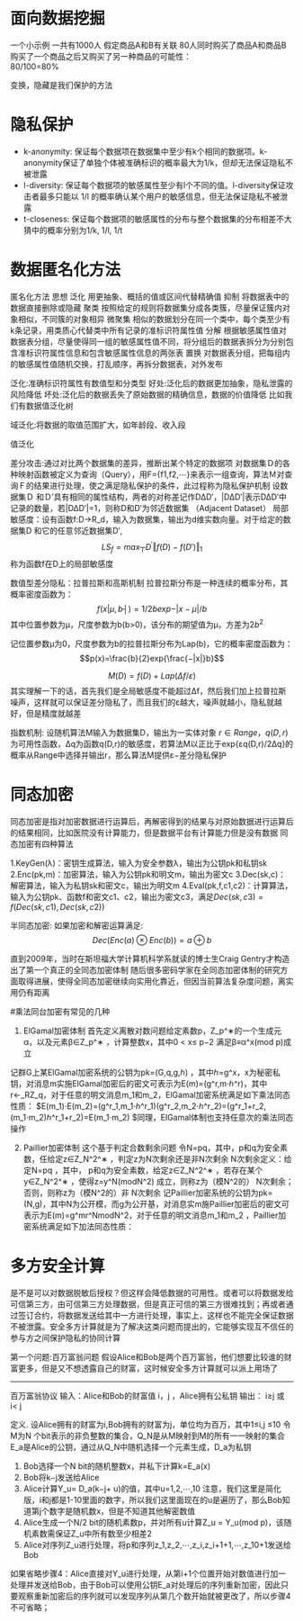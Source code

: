 # 面向数据挖掘
一个小示例
一共有1000人
假定商品A和B有关联
80人同时购买了商品A和商品B
购买了一个商品之后又购买了另一种商品的可能性：        
80/100=80%

变换，隐藏是我们保护的方法
# 隐私保护
- k-anonymity: 保证每个数据项在数据集中至少有k个相同的数据项。k-anonymity保证了单独个体被准确标识的概率最大为1/k，但却无法保证隐私不被泄露
- l-diversity: 保证每个数据项的敏感属性至少有l个不同的值。l-diversity保证攻击者最多只能以 1/l 的概率确认某个用户的敏感信息，但无法保证隐私不被泄露
- t-closeness: 保证每个数据项的敏感属性的分布与整个数据集的分布相差不大
猜中的概率分别为1/k, 1/l, 1/t

# 数据匿名化方法

匿名化方法	思想
泛化	用更抽象、概括的值或区间代替精确值
抑制	将数据表中的数据直接删除或隐藏
聚类	按照给定的规则将数据集分成各类簇，尽量保证簇内对象相似，不同簇的对象相异
微聚集	相似的数据划分在同一个类中，每个类至少有k条记录，用类质心代替类中所有记录的准标识符属性值
分解	根据敏感属性值对数据表分组，尽量使得同一组的敏感属性值不同，将分组后的数据表拆分为分别包含准标识符属性信息和包含敏感属性信息的两张表
置换	对数据表分组，把每组内的敏感属性值随机交换，打乱顺序，再拆分数据表，对外发布

泛化:准确标识符属性有数值型和分类型
好处:泛化后的数据更加抽象，隐私泄露的风险降低
坏处:泛化后的数据丢失了原始数据的精确信息，数据的价值降低
比如我们有数据值泛化树

域泛化:将数据的取值范围扩大，如年龄段、收入段

值泛化

差分攻击:通过对比两个数据集的差异，推断出某个特定的数据项
对数据集Ｄ的各种映射函数被定义为查询（Query），用F={f1,f2,⋯}来表示一组查询，算法Ｍ对查询Ｆ的结果进行处理，使之满足隐私保护的条件，此过程称为隐私保护机制
设数据集Ｄ 和Ｄ′具有相同的属性结构，两者的对称差记作D∆D′，|D∆D′|表示D∆D′中记录的数量，若|D∆D′|=1，则称D和D′为邻近数据集 （Adjacent Dataset）
局部敏感度：设有函数f:D→R_d，输入为数据集，输出为d维实数向量。对于给定的数据集D 和它的任意邻近数据集D′,
$$LS_f=max┬D^′‖f(D)−f(D′)‖_1$$
称为函数f在D上的局部敏感度

数值型差分隐私：拉普拉斯和高斯机制
拉普拉斯分布是一种连续的概率分布，其概率密度函数为：
$$f(x|μ,b┤)=1/2bexp{−|x−μ|/b}$$
其中位置参数为μ，尺度参数为b(b>0)，该分布的期望值为μ，方差为$2b^2$

记位置参数μ为0，尺度参数为b的拉普拉斯分布为Lap(b)，它的概率密度函数为：
$$p(x)=\frac{b}{2}exp{\frac{−|x|}b}$$

$$M(D)=f(D)+Lap(Δf/ε)$$
其实理解一下的话，首先我们是全局敏感度不能超过Δf，然后我们加上拉普拉斯噪声，这样就可以保证差分隐私了，而且我们的ε越大，噪声就越小，隐私就越好，但是精度就越差

指数机制:
设随机算法M输入为数据集D，输出为一实体对象 $r∈Range，q(D,r)$为可用性函数，Δq为函数q(D,r)的敏感度，若算法M以正比于exp{εq(D,r)/2Δq}的概率从Range中选择并输出r，那么算法M提供ε−差分隐私保护

# 同态加密
同态加密是指对加密数据进行运算后，再解密得到的结果与对原始数据进行运算后的结果相同，比如医院没有计算能力，但是数据平台有计算能力但是没有数据
同态加密有四种算法

1.KeyGen(λ)：密钥生成算法，输入为安全参数λ，输出为公钥pk和私钥sk
2.Enc(pk,m)：加密算法，输入为公钥pk和明文m，输出为密文c
3.Dec(sk,c)：解密算法，输入为私钥sk和密文c，输出为明文m
4.Eval(pk,f,c1,c2)：计算算法，输入为公钥pk、函数f和密文c1、c2，输出为密文c3，满足$Dec(sk,c3)=f(Dec(sk,c1),Dec(sk,c2))$

半同态加密:
如果加密和解密运算满足:
$$Dec(Enc(a)⊗Enc(b))=a⊕b$$

直到2009年，当时在斯坦福大学计算机科学系就读的博士生Craig Gentry才构造出了第一个真正的全同态加密体制
随后很多密码学家在全同态加密体制的研究方面取得进展，使得全同态加密继续向实用化靠近，但因当前算法复杂度问题，离实用仍有距离

#乘法同台加密有常见的几种

1. ElGamal加密体制
首先定义离散对数问题给定素数p，Z_p^∗的一个生成元α，以及元素β∈Z_p^∗ ，计算整数x，其中0 < x≤ p−2 满足β≡α^x(mod p)成立

记群G上某ElGamal加密系统的公钥为pk=(G,q,g,ℎ) ，其中ℎ=g^x，x为秘密私钥，对消息m实施ElGamal加密后的密文可表示为E(m)=(g^r,m⋅ℎ^r)，其中r←_RZ_q，对于任意的明文消息m_1和m_2，ElGamal加密系统满足如下乘法同态性质：
$E(m_1)⋅E(m_2)=(g^r_1,m_1⋅ℎ^r_1)(g^r_2,m_2⋅ℎ^r_2)=(g^r_1+r_2,(m_1⋅m_2)ℎ^r_1+r_2)=E(m_1⋅m_2)
$同理，ElGamal体制也支持任意次的乘法同态操作

2. Paillier加密体制
这个基于判定合数剩余问题
令N=pq，其中，p和q为安全素数，任给定z∈Z_N^2^∗ ，判定z为N次剩余还是非N次剩余
N次剩余定义：给定N=pq ，其中， p和q为安全素数，给定z∈Z_N^2^∗ ，若存在某个y∈Z_N^2^∗ ，使得z=y^N(modN^2) 成立，则称z为（模N^2的） N次剩余；否则，则称z为（模N^2的）非 N次剩余
记Paillier加密系统的公钥为pk=(N,g)，其中N为公开模，而g为公开基，对消息实m施Paillier加密后的密文可表示为E(m)=g^mr^NmodN^2，对于任意的明文消息m_1和m_2 ，Paillier加密系统满足如下加法同态性质：


# 多方安全计算
是不是可以对数据脱敏后授权？但这样会降低数据的可用性。或者可以将数据发给可信第三方，由可信第三方处理数据，但是真正可信的第三方很难找到；再或者通过签订合约，将数据发送给其中一方进行处理，事实上，这样也不能完全保证数据不被泄露。安全多方计算就是为了解决这类问题而提出的，它能够实现互不信任的参与方之间保护隐私的协同计算

第一个问题:百万富翁问题
假设Alice和Bob是两个百万富翁，他们想要比较谁的财富更多，但是又不想透露自己的财富，这时候安全多方计算就可以派上用场了

---
百万富翁协议
输入：Alice和Bob的财富值 i，j ，Alice拥有公私钥
输出： i≥j 或 i< j

定义. 设Alice拥有的财富为i,Bob拥有的财富为j，单位均为百万，其中1≤i,j ≤10
令M为N 个bit表示的非负整数的集合，Q_N是从M映射到M的所有一一映射的集合
E_a是Alice的公钥，通过从Q_N中随机选择一个元素生成，D_a为私钥
1. Bob选择一个N bit的随机整数x，并私下计算k=E_a(x)
2. Bob将k−j发送给Alice
3. Alice计算Y_u= D_a(k−j+ u)的值，其中u=1,2,⋯,10
注意，我们这里是简化版，i和j都是1-10里面的数字，所以我们这里面现在的u是遍历了，那么Bob知道第j个数字是随机数x，但是不知道其他解密数值
4. Alice生成一个N/2 bit的随机素数p，并对所有u计算Z_u = Y_u(mod p)，该随机素数需保证Z_u中所有数至少相差2
5. Alice对序列Z_u进行处理，将p和序列z_1,z_2,⋯,z_i,z_i+1+1,⋯,z_10+1发送给Bob

如果省略步骤4：Alice直接对Y_u进行处理，从第i+1个位置开始对数值进行加一处理并发送给Bob，由于Bob可以使用公钥E_a对处理后的序列重新加密，因此只要观察重新加密后的序列就可以发现序列从第几个数开始就被更改了，所以步骤4不可省略；


